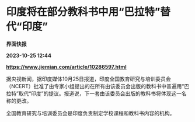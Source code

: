 # 印度将在部分教科书中用“巴拉特”替代“印度”
**界面快报**

**2023-10-25 12:44**

**https://www.jiemian.com/article/10286597.html**

据央视新闻，据印度媒体10月25日报道，印度全国教育研究与培训委员会（NCERT）批准了由专家小组提出的在所有由该委员会出版的教科书中普遍用“巴拉特”取代“印度”的提议。报道说，下一套由该委员会出版的教科书将体现这一名称的更改。

全国教育研究与培训委员会是印度负责制定学校课程和教科书内容的机构。